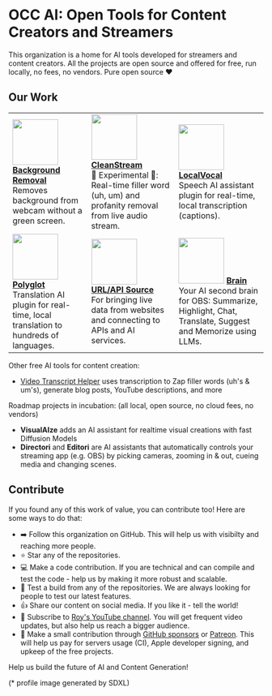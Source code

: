 # OCC AI: Open Tools for Content Creators and Streamers

This organization is a home for AI tools developed for streamers and content creators.
All the projects are open source and offered for free, run locally, no fees, no vendors. Pure open source ❤️

## Our Work
<table>
    <tr>
        <td>
            <img width="90" src="https://github.com/occ-ai/.github/assets/441170/49d2454b-e091-468e-ac58-5356ec28a504" />
            <strong><a href="https://github.com/occ-ai/obs-backgroundremoval">Background Removal</a></strong><br>
            Removes background from webcam without a green screen.
        </td>
        <td>
            <img width="90" src="https://github.com/occ-ai/.github/assets/441170/f83f3553-b353-49b4-b4c5-cd234549fc61" />
            <strong><a href="https://github.com/occ-ai/obs-cleanstream">CleanStream</a></strong><br>
            🚧 Experimental 🚧: Real-time filler word (uh, um) and profanity removal from live audio stream.
        </td>
        <td>
           <img width="90" src="https://github.com/occ-ai/.github/assets/441170/93438146-2ba4-4fd0-962e-2d8c4fe43edf" />
            <strong><a href="https://github.com/occ-ai/obs-localvocal">LocalVocal</a></strong><br>
            Speech AI assistant plugin for real-time, local transcription (captions).
        </td>
    </tr>
    <tr>
        <td>
            <img width="90" src="https://github.com/occ-ai/.github/assets/441170/21b4df57-f947-4986-b1b2-178731863022" />
            <strong><a href="https://github.com/occ-ai/obs-polyglot">Polyglot</a></strong><br>
            Translation AI plugin for real-time, local translation to hundreds of languages.
        </td>
        <td>
            <img width="90" src="https://github.com/occ-ai/.github/assets/441170/3d0d1ea1-b88d-4ab2-9fec-3a03142e2784" />
            <strong><a href="https://github.com/occ-ai/obs-urlsource">URL/API Source</a></strong><br>
            For bringing live data from websites and connecting to APIs and AI services.
        </td>
        <td>
          <img width="90" src="https://github.com/occ-ai/.github/assets/441170/5afbd6c6-a26c-4c60-a91f-dcc7f6a4fade" />
            <strong><a href="https://github.com/occ-ai/obs-brAIn">Brain</a></strong><br>
            Your AI second brain for OBS: Summarize, Highlight, Chat, Translate, Suggest and Memorize using LLMs.
        </td>
    </tr>
</table>

Other free AI tools for content creation:

- [Video Transcript Helper](https://github.com/occ-ai/video-transcript-helper) uses transcription to Zap filler words (uh's & um's), generate blog posts, YouTube descriptions, and more

Roadmap projects in incubation: (all local, open source, no cloud fees, no vendors)

- **VisualAIze** adds an AI assistant for realtime visual creations with fast Diffusion Models
- **Directori** and **Editori** are AI assistants that automatically controls your streaming app (e.g. OBS) by picking cameras, zooming in & out, cueing media and changing scenes.

## Contribute
If you found any of this work of value, you can contribute too! Here are some ways to do that:

- ➡️ Follow this organization on GitHub. This will help us with visibilty and reaching more people.
- ⭐ Star any of the repositories.
- 💻 Make a code contribution. If you are technical and can compile and test the code - help us by making it more robust and scalable.
- 🧪 Test a build from any of the repositories. We are always looking for people to test our latest features.
- 👍 Share our content on social media. If you like it - tell the world!
- 📝 Subscribe to [Roy's YouTube channel](https://youtube.com/@royshilk). You will get frequent video updates, but also help us reach a bigger audience.
- 💸 Make a small contribution through [GitHub sponsors](https://github.com/sponsors/royshil) or [Patreon](https://patreon.com/RoyShilkrot). This will help us pay for servers usage (CI), Apple developer signing, and upkeep of the free projects.

Help us build the future of AI and Content Generation!

(* profile image generated by SDXL)

